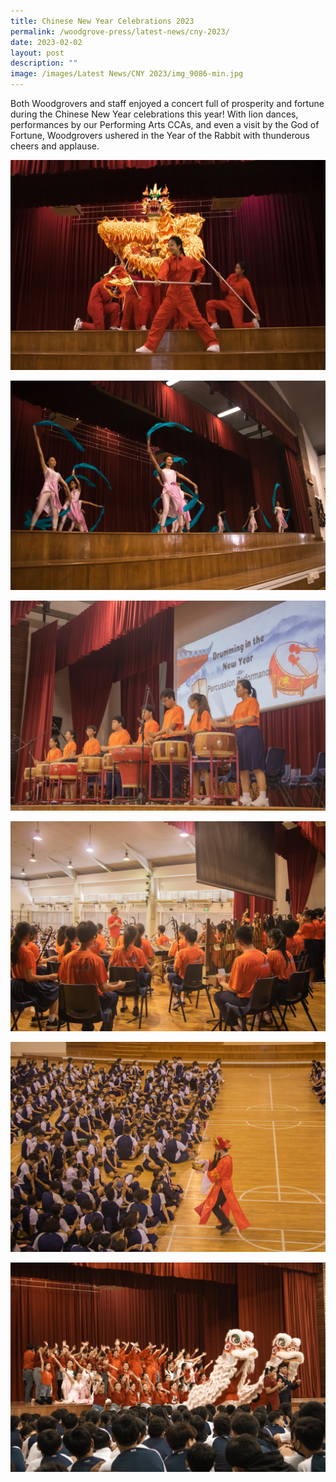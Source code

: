 ```yaml
---
title: Chinese New Year Celebrations 2023
permalink: /woodgrove-press/latest-news/cny-2023/
date: 2023-02-02
layout: post
description: ""
image: /images/Latest News/CNY 2023/img_9086-min.jpg
---
```

Both Woodgrovers and staff enjoyed a concert full of prosperity and fortune during the Chinese New Year celebrations this year! With lion dances, performances by our Performing Arts CCAs, and even a visit by the God of Fortune, Woodgrovers ushered in the Year of the Rabbit with thunderous cheers and applause.

![](/images/Latest%20News/CNY%202023/img_0061-min.jpg)

![](/images/Latest%20News/CNY%202023/img_0105-min.jpg)

![](/images/Latest%20News/CNY%202023/img_9932-min.jpg)

![](/images/Latest%20News/CNY%202023/img_1094-min.jpg)

![](/images/Latest%20News/CNY%202023/img_1109-min.jpg)

![](/images/Latest%20News/CNY%202023/img_9086-min.jpg)
